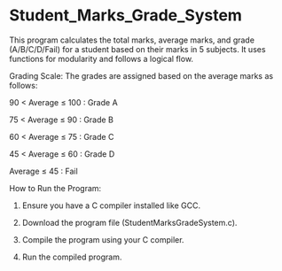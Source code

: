 # Student_Marks_Grade_System
This program calculates the total marks, average marks, and grade (A/B/C/D/Fail) for a student based on their marks in 5 subjects. It uses functions for modularity and follows a logical flow.

Grading Scale:
The grades are assigned based on the average marks as follows:

90 < Average ≤ 100 : Grade A

75 < Average ≤ 90 : Grade B

60 < Average ≤ 75 : Grade C

45 < Average ≤ 60 : Grade D

Average ≤ 45 : Fail


How to Run the Program:

1. Ensure you have a C compiler installed like GCC.

2. Download the program file (StudentMarksGradeSystem.c).

3. Compile the program using your C compiler.

4. Run the compiled program.
